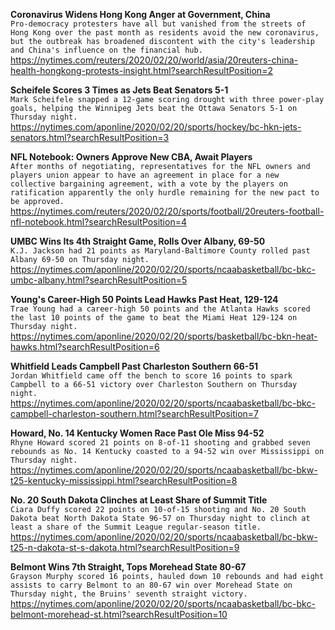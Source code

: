 **Coronavirus Widens Hong Kong Anger at Government, China**\
`Pro-democracy protesters have all but vanished from the streets of Hong Kong over the past month as residents avoid the new coronavirus, but the outbreak has broadened discontent with the city's leadership and China's influence on the financial hub. `\
https://nytimes.com/reuters/2020/02/20/world/asia/20reuters-china-health-hongkong-protests-insight.html?searchResultPosition=2

**Scheifele Scores 3 Times as Jets Beat Senators 5-1**\
`Mark Scheifele snapped a 12-game scoring drought with three power-play goals, helping the Winnipeg Jets beat the Ottawa Senators 5-1 on Thursday night.`\
https://nytimes.com/aponline/2020/02/20/sports/hockey/bc-hkn-jets-senators.html?searchResultPosition=3

**NFL Notebook: Owners Approve New CBA, Await Players**\
`After months of negotiating, representatives for the NFL owners and players union appear to have an agreement in place for a new collective bargaining agreement, with a vote by the players on ratification apparently the only hurdle remaining for the new pact to be approved.`\
https://nytimes.com/reuters/2020/02/20/sports/football/20reuters-football-nfl-notebook.html?searchResultPosition=4

**UMBC Wins Its 4th Straight Game, Rolls Over Albany, 69-50**\
`K.J. Jackson had 21 points as Maryland-Baltimore County rolled past Albany 69-50 on Thursday night.`\
https://nytimes.com/aponline/2020/02/20/sports/ncaabasketball/bc-bkc-umbc-albany.html?searchResultPosition=5

**Young's Career-High 50 Points Lead Hawks Past Heat, 129-124**\
`Trae Young had a career-high 50 points and the Atlanta Hawks scored the last 10 points of the game to beat the Miami Heat 129-124 on Thursday night.`\
https://nytimes.com/aponline/2020/02/20/sports/basketball/bc-bkn-heat-hawks.html?searchResultPosition=6

**Whitfield Leads Campbell Past Charleston Southern 66-51**\
`Jordan Whitfield came off the bench to score 16 points to spark Campbell to a 66-51 victory over Charleston Southern on Thursday night.`\
https://nytimes.com/aponline/2020/02/20/sports/ncaabasketball/bc-bkc-campbell-charleston-southern.html?searchResultPosition=7

**Howard, No. 14 Kentucky Women Race Past Ole Miss 94-52**\
`Rhyne Howard scored 21 points on 8-of-11 shooting and grabbed seven rebounds as No. 14 Kentucky coasted to a 94-52 win over Mississippi on Thursday night.`\
https://nytimes.com/aponline/2020/02/20/sports/ncaabasketball/bc-bkw-t25-kentucky-mississippi.html?searchResultPosition=8

**No. 20 South Dakota Clinches at Least Share of Summit Title**\
`Ciara Duffy scored 22 points on 10-of-15 shooting and No. 20 South Dakota beat North Dakota State 96-57 on Thursday night to clinch at least a share of the Summit League regular-season title.`\
https://nytimes.com/aponline/2020/02/20/sports/ncaabasketball/bc-bkw-t25-n-dakota-st-s-dakota.html?searchResultPosition=9

**Belmont Wins 7th Straight, Tops Morehead State 80-67**\
`Grayson Murphy scored 16 points, hauled down 10 rebounds and had eight assists to carry Belmont to an 80-67 win over Morehead State on Thursday night, the Bruins' seventh straight victory.`\
https://nytimes.com/aponline/2020/02/20/sports/ncaabasketball/bc-bkc-belmont-morehead-st.html?searchResultPosition=10


